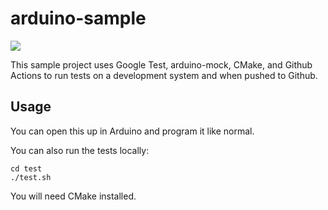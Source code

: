 arduino-sample
==============

![](https://github.com/adamwolf/arduino-sample/workflows/Tests/badge.svg)

This sample project uses Google Test, arduino-mock, CMake, and Github Actions to run tests on a development system and when pushed to Github.

Usage
-----
You can open this up in Arduino and program it like normal.

You can also run the tests locally:

```
cd test
./test.sh
```

You will need CMake installed.
